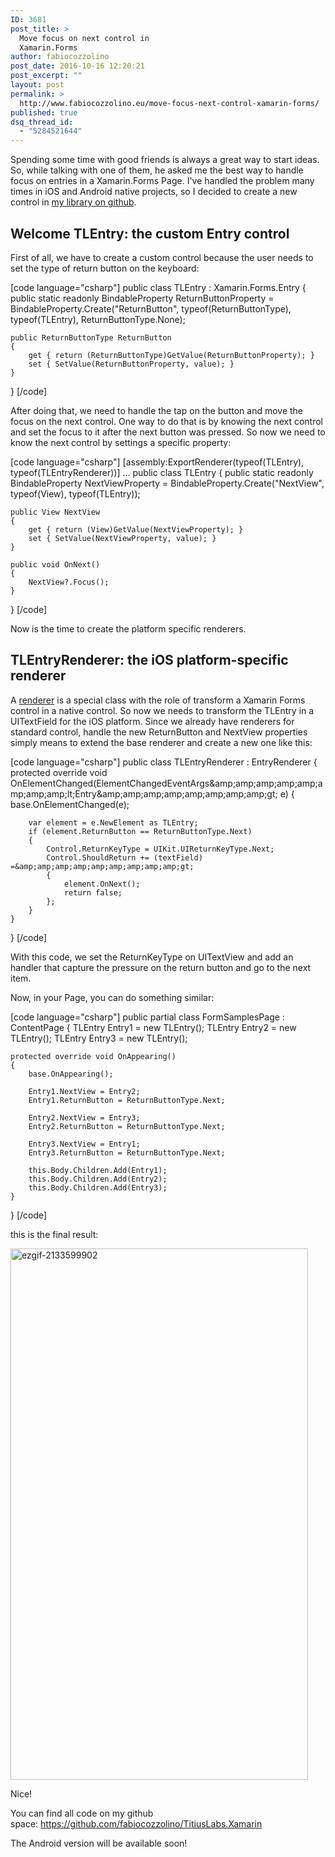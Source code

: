 ```yaml
---
ID: 3681
post_title: >
  Move focus on next control in
  Xamarin.Forms
author: fabiocozzolino
post_date: 2016-10-16 12:20:21
post_excerpt: ""
layout: post
permalink: >
  http://www.fabiocozzolino.eu/move-focus-next-control-xamarin-forms/
published: true
dsq_thread_id:
  - "5284521644"
---
```

Spending some time with good friends is always a great way to start ideas. So, while talking with one of them, he asked me the best way to handle focus on entries in a Xamarin.Forms Page. I've handled the problem many times in iOS and Android native projects, so I decided to create a new control in <a href="https://github.com/fabiocozzolino/TitiusLabs.Xamarin">my library on github</a>.
<h2>Welcome TLEntry: the custom Entry control</h2>
First of all, we have to create a custom control because the user needs to set the type of return button on the keyboard:

[code language="csharp"]
public class TLEntry : Xamarin.Forms.Entry
{
	public static readonly BindableProperty ReturnButtonProperty = 
		BindableProperty.Create(&quot;ReturnButton&quot;, typeof(ReturnButtonType), typeof(TLEntry), ReturnButtonType.None);

	public ReturnButtonType ReturnButton
	{
		get { return (ReturnButtonType)GetValue(ReturnButtonProperty); }
		set { SetValue(ReturnButtonProperty, value); }
	}
}
[/code]

After doing that, we need to handle the tap on the button and move the focus on the next control. One way to do that is by knowing the next control and set the focus to it after the next button was pressed. So now we need to know the next control by settings a specific property:

[code language="csharp"]
[assembly:ExportRenderer(typeof(TLEntry), typeof(TLEntryRenderer))]
...
public class TLEntry
{
	public static readonly BindableProperty NextViewProperty = 
		BindableProperty.Create(&quot;NextView&quot;, typeof(View), typeof(TLEntry));

	public View NextView
	{
		get { return (View)GetValue(NextViewProperty); }
		set { SetValue(NextViewProperty, value); }
	}

	public void OnNext()
	{
		NextView?.Focus();
	}
}
[/code]

Now is the time to create the platform specific renderers.
<h2>TLEntryRenderer: the iOS platform-specific renderer</h2>
A <a href="https://developer.xamarin.com/guides/xamarin-forms/custom-renderer/">renderer</a> is a special class with the role of transform a Xamarin Forms control in a native control. So now we needs to transform the TLEntry in a UITextField for the iOS platform. Since we already have renderers for standard control, handle the new ReturnButton and NextView properties simply means to extend the base renderer and create a new one like this:

[code language="csharp"]
public class TLEntryRenderer : EntryRenderer
{
	protected override void OnElementChanged(ElementChangedEventArgs&amp;amp;amp;amp;amp;amp;amp;amp;amp;lt;Entry&amp;amp;amp;amp;amp;amp;amp;amp;amp;gt; e)
	{
		base.OnElementChanged(e);

		var element = e.NewElement as TLEntry;
		if (element.ReturnButton == ReturnButtonType.Next)
		{
			Control.ReturnKeyType = UIKit.UIReturnKeyType.Next;
			Control.ShouldReturn += (textField) =&amp;amp;amp;amp;amp;amp;amp;amp;amp;gt;
			{
				element.OnNext();
				return false;
			};
		}
	}
}
[/code]

With this code, we set the ReturnKeyType on UITextView and add an handler that capture the pressure on the return button and go to the next item.

Now, in your Page, you can do something similar:

[code language="csharp"]
public partial class FormSamplesPage : ContentPage
{
	TLEntry Entry1 = new TLEntry();
	TLEntry Entry2 = new TLEntry();
	TLEntry Entry3 = new TLEntry();

	protected override void OnAppearing()
	{
		base.OnAppearing();

		Entry1.NextView = Entry2;
		Entry1.ReturnButton = ReturnButtonType.Next;

		Entry2.NextView = Entry3;
		Entry2.ReturnButton = ReturnButtonType.Next;

		Entry3.NextView = Entry1;
		Entry3.ReturnButton = ReturnButtonType.Next;

		this.Body.Children.Add(Entry1);
		this.Body.Children.Add(Entry2);
		this.Body.Children.Add(Entry3);
	}
}
[/code]

this is the final result:

<a href="http://www.fabiocozzolino.eu/wp-content/uploads/2016/10/ezgif-2133599902.gif"><img class="alignnone size-full wp-image-3721" src="http://www.fabiocozzolino.eu/wp-content/uploads/2016/10/ezgif-2133599902.gif" alt="ezgif-2133599902" width="476" height="850" /></a>

Nice!

You can find all code on my github space: <a href="https://github.com/fabiocozzolino/TitiusLabs.Xamarin">https://github.com/fabiocozzolino/TitiusLabs.Xamarin</a>

The Android version will be available soon!